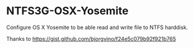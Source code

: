 # NTFS3G-OSX-Yosemite
Configure OS X Yosemite to be able read and write file to NTFS harddisk.

Thanks to https://gist.github.com/bjorgvino/f24e5c079b92f921b765
